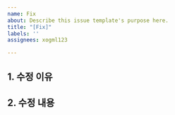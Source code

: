 ```yaml
---
name: Fix
about: Describe this issue template's purpose here.
title: "[Fix]"
labels: ''
assignees: xogml123

---
```


## 1. 수정 이유

## 2. 수정 내용

